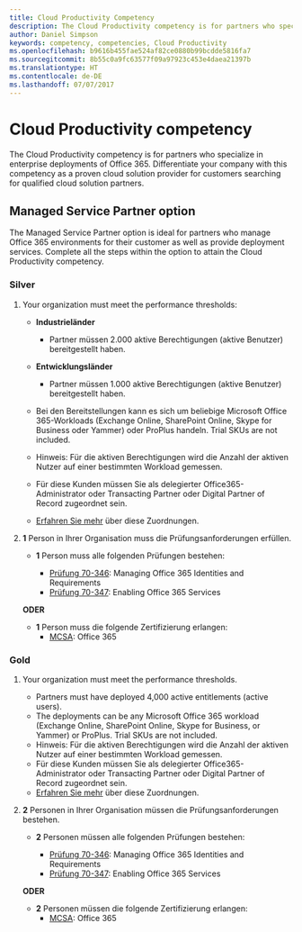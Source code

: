 ```yaml
---
title: Cloud Productivity Competency
description: The Cloud Productivity competency is for partners who specialize in enterprise deployments of Office 365. Differentiate your company with this competency as a proven cloud solution provider for customers searching for qualified cloud solution partners.
author: Daniel Simpson
keywords: competency, competencies, Cloud Productivity
ms.openlocfilehash: b9616b455fae524af82ce0880b99bcdde5816fa7
ms.sourcegitcommit: 8b55c0a9fc63577f09a97923c453e4daea21397b
ms.translationtype: HT
ms.contentlocale: de-DE
ms.lasthandoff: 07/07/2017
---
```

# <a name="cloud-productivity-competency"></a>Cloud Productivity competency

The Cloud Productivity competency is for partners who specialize in enterprise deployments of Office 365. Differentiate your company with this competency as a proven cloud solution provider for customers searching for qualified cloud solution partners.

## <a name="managed-service-partner-option"></a>Managed Service Partner option
The Managed Service Partner option is ideal for partners who manage Office 365 environments for their customer as well as provide deployment services. Complete all the steps within the option to attain the Cloud Productivity competency.
### <a name="silver"></a>Silver
1.  Your organization must meet the performance thresholds:
    - **Industrieländer** 
        - Partner müssen 2.000 aktive Berechtigungen (aktive Benutzer) bereitgestellt haben.
    - **Entwicklungsländer**
        -  Partner müssen 1.000 aktive Berechtigungen (aktive Benutzer) bereitgestellt haben.
    
    - Bei den Bereitstellungen kann es sich um beliebige Microsoft Office 365-Workloads (Exchange Online, SharePoint Online, Skype for Business oder Yammer) oder ProPlus handeln. Trial SKUs are not included.     
    - Hinweis: Für die aktiven Berechtigungen wird die Anzahl der aktiven Nutzer auf einer bestimmten Workload gemessen. 
    - Für diese Kunden müssen Sie als delegierter Office365-Administrator oder Transacting Partner oder Digital Partner of Record zugeordnet sein.
    - [Erfahren Sie mehr](https://partner.microsoft.com/en-us/membership/digital-partner-of-record) über diese Zuordnungen.

2. **1** Person in Ihrer Organisation muss die Prüfungsanforderungen erfüllen.

    - **1** Person muss alle folgenden Prüfungen bestehen:

        - [Prüfung 70-346](https://www.microsoft.com/en-us/learning/exam-70-346.aspx): Managing Office 365 Identities and Requirements  
        - [Prüfung 70-347](https://www.microsoft.com/en-us/learning/exam-70-347.aspx): Enabling Office 365 Services
    
    **ODER**

    - **1** Person muss die folgende Zertifizierung erlangen:  
        - [MCSA](https://www.microsoft.com/en-us/learning/mcsa-office365-certification.aspx): Office 365

### <a name="gold"></a>Gold

1.  Your organization must meet the performance thresholds. 

    - Partners must have deployed 4,000 active entitlements (active users).
    - The deployments can be any Microsoft Office 365 workload (Exchange Online, SharePoint Online, Skype for Business, or Yammer) or ProPlus. Trial SKUs are not included.
    - Hinweis: Für die aktiven Berechtigungen wird die Anzahl der aktiven Nutzer auf einer bestimmten Workload gemessen.
    - Für diese Kunden müssen Sie als delegierter Office365-Administrator oder Transacting Partner oder Digital Partner of Record zugeordnet sein.
    - [Erfahren Sie mehr](https://partner.microsoft.com/en-us/membership/digital-partner-of-record) über diese Zuordnungen.

2.  **2** Personen in Ihrer Organisation müssen die Prüfungsanforderungen bestehen.

    - **2** Personen müssen alle folgenden Prüfungen bestehen:

        - [Prüfung 70-346](https://www.microsoft.com/en-us/learning/exam-70-346.aspx): Managing Office 365 Identities and Requirements  
        - [Prüfung 70-347](https://www.microsoft.com/en-us/learning/exam-70-347.aspx): Enabling Office 365 Services
        
    **ODER**
    
    - **2** Personen müssen die folgende Zertifizierung erlangen:
        - [MCSA](https://www.microsoft.com/en-us/learning/mcsa-office365-certification.aspx): Office 365






